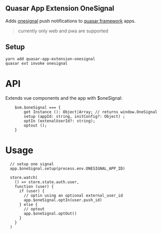 ## Quasar App Extension OneSignal

Adds [onesignal](https://onesignal.com) push notifications to  [quasar framework](http://github.com/quasarframework/quasar) apps.

> currently only web and pwa are supported

## Setup
```
yarn add quasar-app-extension-onesignal
quasar ext invoke onesignal
```


# API
Extends vue components and the app with $oneSignal:

```
    $vm.$oneSignal === {
        get Instance (): Object|Array; // returns window.OneSignal
        setup (appId: string, initConfig?: Object) ;
        optIn (extenalUserId?: string);
        optout ();
    }
```

# Usage
```
  // setup one signal
  app.$oneSignal.setup(process.env.ONESIGNAL_APP_ID)

  store.watch(
    () => store.state.auth.user,
    function (user) {
      if (user) {
        // optin using an optional external_user_id
        app.$oneSignal.optIn(user.push_id)
      } else {
        // optout
        app.$oneSignal.optOut()
      }
    }
  )
```

